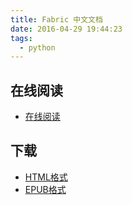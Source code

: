 ```yaml
---
title: Fabric 中文文档
date: 2016-04-29 19:44:23
tags:
  - python
---
```


## 在线阅读 ##

+ [在线阅读](http://fabric-chs.readthedocs.io/en/latest/)

## 下载 ##

+ [HTML格式](http://readthedocs.org/projects/fabric-chs/downloads/htmlzip/latest/)
+ [EPUB格式](http://readthedocs.org/projects/fabric-chs/downloads/epub/latest/)
